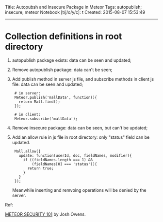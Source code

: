 Title: Autopubsh and Insecure Package in Meteor
Tags: autopublish; insecure; meteor
Notebook [t/j/o/y/c]: t
Created: 2015-08-07 15:53:49

------

# Collection definitions in root directory

1. autopublish package exists: data can be seen and updated;

1. Remove autopublish package: data can't be seen;

1. Add publish method in server js file, and subscribe methods in client js file:
   data can be seen and updated;

        # in server:
        Meteor.publish('mallData', function(){
          return Mall.find();
        });

        # in client:
        Meteor.subscribe('mallData');

1. Remove insecure package: data can be seen, but can't be updated;

1. Add an allow rule in js file in root directory: only "status" field can be updated.

        Mall.allow({
          update: function(userId, doc, fieldNames, modifier){
            if ((fieldNames.length === 1) &&
                (fieldNames[0] === 'status')){
              return true;
            }
          }
        });

    Meanwhile inserting and remvoing operations will be denied by the server.

Ref:

[METEOR SECURITY 101](http://joshowens.me/meteor-security-101/) by Josh Owens.
